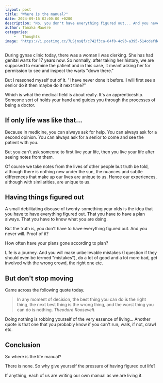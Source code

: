 ```yaml
---
layout: post
title: "Where is the manual?"
date: 2024-09-16 02:00:00 +0200
description: "No, you don't have everything figured out... And you never will."
author: Tanaka Mawere
categories: 
    -   Thoughts
image: "https://i.postimg.cc/7LSjnsQf/c742f3ca-04f0-4c93-a395-514cdefde9f4.jpg"
---
```


During gynae clinic today, there was a woman I was clerking. She has had genital warts for 17 years now. So normally, after taking her history, we are supposed to examine the patient and in this case, it meant asking her for permission to see and inspect the warts "down there."

But I reasoned myself out of it. "I have never done it before. I will first see a senior do it then maybe do it next time?"

Which is what the medical field is about really. It's an apprenticeship. Someone sort of holds your hand and guides you through the processes of being a doctor.

## If only life was like that...

Because in medicine, you can always ask for help. You can always ask for a second opinion. You can always ask for a senior to come and see the patient with you.

But you can't ask someone to first live your life, then you live your life after seeing notes from them.

Of course we take notes from the lives of other people but truth be told, although there is nothing new under the sun, the nuances and subtle differences that make up our lives are unique to us. Hence our experiences, although with similarities, are unique to us.

## Having things figured out

A small debilitating disease of twenty-something year olds is the idea that you have to have everything figured out. That you have to have a plan always. That you have to know what you are doing.

But the truth is, you don't have to have everything figured out. And you never will. Proof of it?

How often have your plans gone according to plan?

Life is a journey. And you will make unbelievable mistakes (I question if they should even be termed "mistakes"), do a lot of good and a lot more bad, get involved with the wrong crowd, the right one etc.

## But don't stop moving

Came across the following quote today.

> In any moment of decision, the best thing you can do is the right thing, the next best thing is the wrong thing, and the worst thing you can do is nothing. *Theodore Roosevelt*.

Doing nothing is robbing yourself of the very essence of living... Another quote is that one that you probably know if you can't run, walk, if not, crawl etc.

## Conclusion

So where is the life manual?

There is none. So why give yourself the pressure of having figured out life?

If anything, each of us are writing our own manual as we are living it.